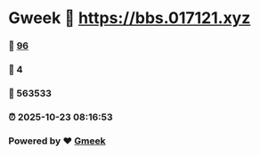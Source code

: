 # Gweek :link: https://bbs.017121.xyz 
### :page_facing_up: [96](https://bbs.017121.xyz/tag.html) 
### :speech_balloon: 4 
### :hibiscus: 563533 
### :alarm_clock: 2025-10-23 08:16:53 
### Powered by :heart: [Gmeek](https://github.com/Meekdai/Gmeek)
